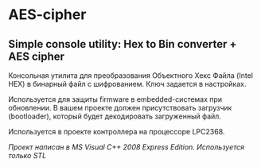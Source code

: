# AES-cipher
## **Simple console utility: Hex to Bin converter + AES cipher** ##
Консольная утилита для преобразования Объектного Хекс Файла (Intel HEX) в бинарный файл с шифрованием. Ключ задается в настройках.

Используется для защиты firmware в embedded-системах при обновлении.
В вашем проекте должен присутствовать загрузчик (bootloader), который будет декодировать
загруженный файл.

Используется в проекте контроллера на процессоре LPC2368.

_Проект написан в MS Visual C++ 2008 Express Edition._
_Используется только STL_
